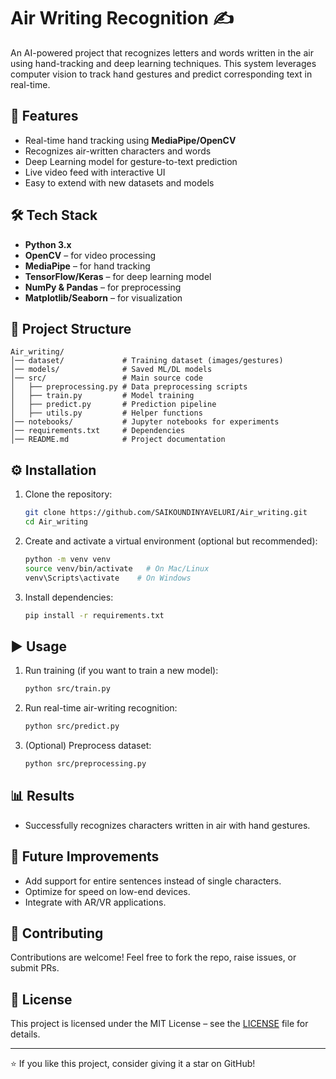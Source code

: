 # Air Writing Recognition ✍️

An AI-powered project that recognizes letters and words written in the air using hand-tracking and deep learning techniques. This system leverages computer vision to track hand gestures and predict corresponding text in real-time.

## 🚀 Features
- Real-time hand tracking using **MediaPipe/OpenCV**
- Recognizes air-written characters and words
- Deep Learning model for gesture-to-text prediction
- Live video feed with interactive UI
- Easy to extend with new datasets and models

## 🛠️ Tech Stack
- **Python 3.x**
- **OpenCV** – for video processing
- **MediaPipe** – for hand tracking
- **TensorFlow/Keras** – for deep learning model
- **NumPy & Pandas** – for preprocessing
- **Matplotlib/Seaborn** – for visualization

## 📂 Project Structure
```
Air_writing/
│── dataset/             # Training dataset (images/gestures)
│── models/              # Saved ML/DL models
│── src/                 # Main source code
│   ├── preprocessing.py # Data preprocessing scripts
│   ├── train.py         # Model training
│   ├── predict.py       # Prediction pipeline
│   ├── utils.py         # Helper functions
│── notebooks/           # Jupyter notebooks for experiments
│── requirements.txt     # Dependencies
│── README.md            # Project documentation
```

## ⚙️ Installation
1. Clone the repository:
   ```bash
   git clone https://github.com/SAIKOUNDINYAVELURI/Air_writing.git
   cd Air_writing
   ```

2. Create and activate a virtual environment (optional but recommended):
   ```bash
   python -m venv venv
   source venv/bin/activate   # On Mac/Linux
   venv\Scripts\activate    # On Windows
   ```

3. Install dependencies:
   ```bash
   pip install -r requirements.txt
   ```

## ▶️ Usage
1. Run training (if you want to train a new model):
   ```bash
   python src/train.py
   ```

2. Run real-time air-writing recognition:
   ```bash
   python src/predict.py
   ```

3. (Optional) Preprocess dataset:
   ```bash
   python src/preprocessing.py
   ```

## 📊 Results
- Successfully recognizes characters written in air with hand gestures.

## 🔮 Future Improvements
- Add support for entire sentences instead of single characters.
- Optimize for speed on low-end devices.
- Integrate with AR/VR applications.

## 🤝 Contributing
Contributions are welcome! Feel free to fork the repo, raise issues, or submit PRs.

## 📜 License
This project is licensed under the MIT License – see the [LICENSE](LICENSE) file for details.

---

⭐ If you like this project, consider giving it a star on GitHub!
